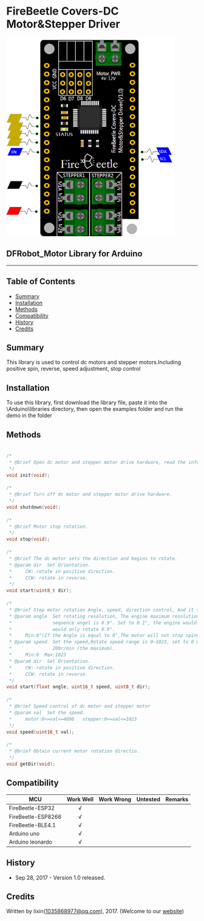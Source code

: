 # FireBeetle Covers-DC Motor&Stepper Driver
<img width="442" height="523" src="https://raw.githubusercontent.com/DFRobot/binaryfiles/master/DFR0508/DFR0508svg1.png"/>

## DFRobot_Motor Library for Arduino
---------------------------------------------------------

## Table of Contents

* [Summary](#summary)
* [Installation](#installation)
* [Methods](#methods)
* [Compatibility](#compatibility)
* [History](#history)
* [Credits](#credits)

## Summary

This library is used to control dc motors and stepper motors.Including positive spin, reverse, speed adjustment, stop control

## Installation

To use this library, first download the library file, paste it into the \Arduino\libraries directory, then open the examples folder and run the demo in the folder

## Methods

```C++

/*
 * @brief Open dc motor and stepper motor drive hardware, read the information.
 */
void init(void);

/*
 * @brief Turn off dc motor and stepper motor drive hardware.
 */
void shutdown(void);

/*
 * @brief Motor stop rotation.
 */
void stop(void);

/*
 * @brief The dc motor sets the direction and begins to rotate.
 * @param dir  Set Orientation.
 *     CW: rotate in positive direction.
 *     CCW: rotate in reverse.
 */
void start(uint8_t dir);

/*
 * @brief Step motor rotation Angle, speed, direction control, And it starts spinning.
 * @param angle  Set rotating resolution, The engine maximum resolution is 0.9°,which means the munimum
 *               sequence angel is 0.9°. Set to 0.1°, the engine would not rotate; set to 1°, the engine
 *               would only rotate 0.9°.
 *     Min:0°(If the Angle is equal to 0°,The motor will not stop spinning)
 * @param speed  Set the speed,Rotate speed range is 0~1023, set to 0 means 0r/min; set to 1023 means
 *               200r/min (the maximum).
 *     Min:0  Max:1023
 * @param dir  Set Orientation.
 *     CW: rotate in positive direction.
 *     CCW: rotate in reverse.
 */
void start(float angle, uint16_t speed, uint8_t dir);

/*
 * @brief Speed control of dc motor and stepper motor
 * @param val  Set the speed.
 *     motor:0<=val<=4096   stepper:0<=val<=1023
 */
void speed(uint16_t val);

/*
 * @brief Obtain current motor rotation directio.
 */
void getDir(void);

```

## Compatibility

MCU                | Work Well | Work Wrong | Untested  | Remarks
------------------ | :----------: | :----------: | :---------: | -----
FireBeetle-ESP32  |      √       |             |            | 
FireBeetle-ESP8266  |      √       |             |            | 
FireBeetle-BLE4.1 |      √       |             |            | 
Arduino uno |      √       |             |            | 
Arduino leonardo |      √       |             |            | 

## History

- Sep 28, 2017 - Version 1.0 released.

## Credits

Written by lixin(1035868977@qq.com), 2017. (Welcome to our [website](https://www.dfrobot.com/))